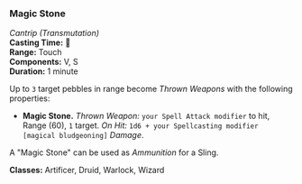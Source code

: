 ### Magic Stone
*Cantrip (Transmutation)*  
**Casting Time:** 🔷  
**Range:** Touch  
**Components:** V, S  
**Duration:** 1 minute  

Up to `3` target pebbles in range become *Thrown Weapons* with the following properties:
* **Magic Stone.** *Thrown Weapon:* `your Spell Attack modifier` to hit, Range (60), `1` target. *On Hit:* `1d6 + your Spellcasting modifier [magical bludgeoning]` *Damage*.

A "Magic Stone" can be used as *Ammunition* for a Sling.

**Classes:** Artificer, Druid, Warlock, Wizard
